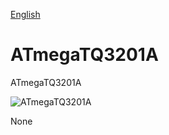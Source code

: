 
[English](./README.md)
<!--- module --->
# ATmegaTQ3201A
<!--- Emodule --->

<!--- subtitle --->ATmegaTQ3201A<!--- Esubtitle --->

![ATmegaTQ3201A](/doc/img/ATmegaTQ3201A_QRcode.png)

<!--- description --->None<!--- Edescription --->
            